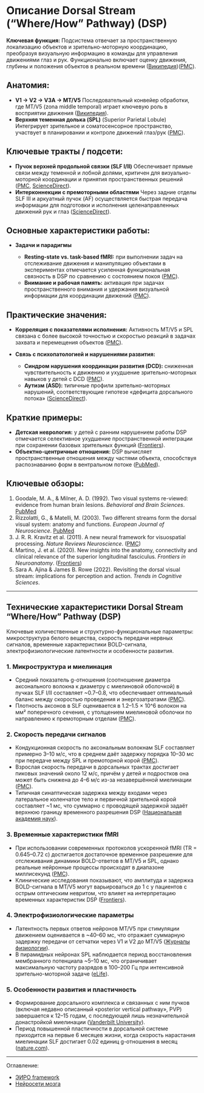 # Описание Dorsal Stream (“Where/How” Pathway) (DSP)

**Ключевая функция:**
Подсистема отвечает за пространственную локализацию объектов и зрительно-моторную координацию, преобразуя визуальную информацию в команды для управления движениями глаз и рук. Функционально включает оценку движения, глубины и положения объектов в реальном времени ([Википедия][1])([PMC][2]).

## **Анатомия:**

* **V1 → V2 → V3A → MT/V5**
  Последовательный конвейер обработки, где MT/V5 (zona middle temporal) играет ключевую роль в восприятии движения ([Википедия][1]).
* **Верхняя теменная долька (SPL)** (Superior Parietal Lobule)
  Интегрирует зрительное и соматосенсорное пространство, участвует в планировании и контроле движений глаз/рук ([PMC][2]).

## **Ключевые тракты / подсети:**

* **Пучок верхней продольной связки (SLF I/II)**
  Обеспечивает прямые связи между теменной и лобной долями, критичен для визуально-моторной координации и принятия пространственных решений ([PMC][3], [ScienceDirect][4]).
* **Интерконнекции с премоторными областями**
  Через задние отделы SLF III и аркуатный пучок (AF) осуществляется быстрая передача информации для подготовки и исполнения целенаправленных движений рук и глаз ([ScienceDirect][4]).

## **Основные характеристики работы:**

* **Задачи и парадигмы**

  * **Resting-state vs. task-based fMRI:** при выполнении задач на отслеживание движения и манипуляцию объектами в экспериментах отмечается усиленная функциональная связность в DSP по сравнению с состоянием покоя ([PMC][2]).
  * **Внимание и рабочая память:** активация при задачах пространственного внимания и удержания визуальной информации для координации движений ([PMC][5]).

## **Практические значения:**

* **Корреляция с показателями исполнения:**
  Активность MT/V5 и SPL связана с более высокой точностью и скоростью реакций в задачах захвата и перемещения объектов ([PMC][5]).
* **Связь с психопатологией и нарушениями развития:**

  * **Синдром нарушения координации развития (DCD):** сниженная чувствительность к движению и ухудшение зрительно-моторных навыков у детей с DCD ([PMC][2]).
  * **Аутизм (ASD):** типичные профили зрительно-моторных нарушений, соответствующие гипотезе «дефицита дорсального потока» ([ScienceDirect][6]).

## **Краткие примеры:**

* **Детская неврология:** у детей с ранним нарушением работы DSP отмечается селективное ухудшение пространственной интеграции при сохранении базовых зрительных функций ([Frontiers][7]).
* **Объектно-центричные отношения:** DSP вычисляет пространственные отношения между частями объекта, способствуя распознаванию форм в вентральном потоке ([PubMed][8]).

## **Ключевые обзоры:**

1. Goodale, M. A., & Milner, A. D. (1992). Two visual systems re-viewed: evidence from human brain lesions. *Behavioral and Brain Sciences*. [PubMed](https://pubmed.ncbi.nlm.nih.gov/?term=Goodale+Milner+1992)
2. Rizzolatti, G., & Matelli, M. (2003). Two different streams form the dorsal visual system: anatomy and functions. *European Journal of Neuroscience*. [PubMed](https://pubmed.ncbi.nlm.nih.gov/?term=Rizzolatti+Matelli+2003)
3. J. R. R. Kravitz et al. (2011). A new neural framework for visuospatial processing. *Nature Reviews Neuroscience*. ([PMC][2])
4. Martino, J. et al. (2020). New insights into the anatomy, connectivity and clinical relevance of the superior longitudinal fasciculus. *Frontiers in Neuroanatomy*. ([Frontiers][9])
5. Sara A. Ajina & James B. Rowe (2022). Revisiting the dorsal visual stream: implications for perception and action. *Trends in Cognitive Sciences*.


[1]: https://en.wikipedia.org/wiki/Two-streams_hypothesis "Two-streams hypothesis"
[2]: https://pmc.ncbi.nlm.nih.gov/articles/PMC8652285/ "Dorsal and Ventral Stream Function in Children With Developmental ..."
[3]: https://pmc.ncbi.nlm.nih.gov/articles/PMC9093186/ "Superior Longitudinal Fasciculus: A Review of the Anatomical ..."
[4]: https://www.sciencedirect.com/topics/neuroscience/superior-longitudinal-fasciculus "Superior Longitudinal Fasciculus - an overview | ScienceDirect Topics"
[5]: https://pmc.ncbi.nlm.nih.gov/articles/PMC4311762/ "Two action systems in the human brain - PMC - PubMed Central"
[6]: https://www.sciencedirect.com/science/article/abs/pii/S1750946719301448 "Exploratory study of dorsal visual stream dysfunction in autism"
[7]: https://www.frontiersin.org/journals/human-neuroscience/articles/10.3389/fnhum.2022.733055/full "Object Recognition and Dorsal Stream Vulnerabilities in Children ..."
[8]: https://pubmed.ncbi.nlm.nih.gov/35508386/ "The Dorsal Visual Pathway Represents Object-Centered Spatial ..."
[9]: https://www.frontiersin.org/journals/neuroanatomy/articles/10.3389/fnana.2020.610324/full "New Insights Into the Anatomy, Connectivity and Clinical ... - Frontiers"


---


## Технические характеристики Dorsal Stream “Where/How” Pathway (DSP)

Ключевые количественные и структурно-функциональные параметры: микроструктура белого вещества, скорость передачи нервных сигналов, временные характеристики BOLD-сигнала, электрофизиологические латентности и особенности развития.

### **1. Микроструктура и миелинация**

* Средний показатель g-отношения (соотношение диаметра аксонального волокна к диаметру с миелиновой оболочкой) в пучках SLF I/II составляет \~0.7–0.8, что обеспечивает оптимальный баланс между скоростью проведения и энергозатратами ([PMC][10]).
* Плотность аксонов в SLF оценивается в 1.2–1.5 × 10^6 волокон на мм² поперечного сечения, с утолщением миелиновой оболочки по направлению к премоторным отделам ([PMC][11]).

### **2. Скорость передачи сигналов**

* Кондукционная скорость по аксональным волокнам SLF составляет примерно 3–10 м/с, что в среднем даёт задержку порядка 10–30 мс при передаче между SPL и премоторной корой ([PMC][12]).
* Взрослая скорость передачи в дорсальных трактах достигает пиковых значений около 12 м/с, причём у детей и подростков она может быть снижена до 4–6 м/с из-за незавершённой миелинации ([PMC][13]).
* Типичная синаптическая задержка между входами через латеральное коленчатое тело и первичной зрительной корой составляет \~1 мс, что суммарно с проводящей задержкой задаёт верхнюю границу временного разрешения DSP ([Национальная академия наук][14]).

### **3. Временные характеристики fMRI**

* При использовании современных протоколов ускоренной fMRI (TR = 0.645–0.72 с) достигается достаточное временное разрешение для отслеживания динамики BOLD-ответов в MT/V5 и SPL, однако реальные нейронные процессы происходят в диапазоне миллисекунд ([PMC][15]).
* Клинические исследования показывают, что амплитуда и задержка BOLD-сигнала в MT/V5 могут варьироваться до 1 с у пациентов с острым оптическим невритом, что влияет на интерпретацию временных характеристик DSP ([Frontiers][16]).

### **4. Электрофизиологические параметры**

* Латентность первых ответов нейронов MT/V5 при стимуляции движением оценивается в \~40–60 мс, что отражает суммарную задержку передачи от сетчатки через V1 и V2 до MT/V5 ([Журналы физиологии][17]).
* В пирамидных нейронах SPL наблюдается период восстановления мембранного потенциала \~5–10 мс, что ограничивает максимальную частоту разрядов в 100–200 Гц при интенсивной зрительно-моторной задаче ([eLife][18]).

### **5. Особенности развития и пластичность**

* Формирование дорсального комплекса и связанных с ним пучков (включая недавно описанный «posterior vertical pathway», PVP) завершается к 12–15 годам, с последующей лишь незначительной донастройкой миелинации ([Vanderbilt University][19]).
* Период повышенной пластичности в дорсальной системе приходится на первые 6 месяцев жизни, когда скорость нарастания миелинации SLF достигает 0.02 единиц g-отношения в месяц ([nature.com][20]).

[10]: https://pmc.ncbi.nlm.nih.gov/articles/PMC8290169/ "Cerebral White Matter Myelination and Relations to Age, Gender ..."
[11]: https://pmc.ncbi.nlm.nih.gov/articles/PMC9093186/ "Superior Longitudinal Fasciculus: A Review of the Anatomical ..."
[12]: https://pmc.ncbi.nlm.nih.gov/articles/PMC9514844/ "Conduction velocity along a key white matter tract is associated with ..."
[13]: https://pmc.ncbi.nlm.nih.gov/articles/PMC10076215/ "Developmental trajectory of transmission speed in the human brain"
[14]: https://www.pnas.org/doi/10.1073/pnas.1702290114 "Input timing for spatial processing is precisely tuned via ... - PNAS"
[15]: https://pmc.ncbi.nlm.nih.gov/articles/PMC6414616/ "Possible links between the lag structure in visual cortex and visual ..."
[16]: https://www.frontiersin.org/journals/human-neuroscience/articles/10.3389/fnhum.2022.943603/full "Visually driven functional MRI techniques for characterization of ..."
[17]: https://journals.physiology.org/doi/10.1152/jn.1999.82.4.1944 "Response Latency of Macaque Area MT/V5 Neurons and Its ..."
[18]: https://elifesciences.org/articles/84333 "Synaptic and circuit mechanisms prevent detrimentally precise ..."
[19]: https://medschool.vanderbilt.edu/brain-institute/wp-content/uploads/sites/3/2022/11/Vinci-Booher_et_al-2022-Brain_Structure_and_Function.pdf "[PDF] Development of white matter tracts between and within the dorsal ..."
[20]: https://www.nature.com/articles/s41467-022-28326-4 "White matter myelination during early infancy is linked to spatial ..."




---


Оглавление:

- [ЭИРО framework](/README.md)
- [Нейросети мозга](/brain-networks/README.md)

